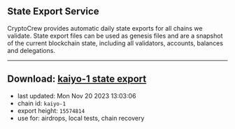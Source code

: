 ## State Export Service
CryptoCrew provides automatic daily state exports for all chains we validate. State export files can be used as genesis files and are a snapshot of the current blockchain state, including all validators, accounts, balances and delegations.

---
**Download: [kaiyo-1 state export](https://dl.ccvalidators.com/SERVICE/kujira/kaiyo-1_export_15574814.json)**
---

- last updated: Mon Nov 20 2023 13:03:06
- chain id: `kaiyo-1`
- export height: `15574814`
- use for: airdrops, local tests, chain recovery
